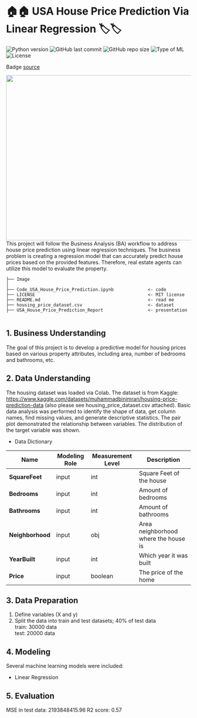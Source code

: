 # 🏠🏠 USA House Price Prediction Via Linear Regression 🏷️🏷️
![Python version](https://img.shields.io/badge/Python%20version-3.10%2B-lightgrey)
![GitHub last commit](https://img.shields.io/github/last-commit/Taweilo/usa_house_price_prediction)
![GitHub repo size](https://img.shields.io/github/repo-size/Taweilo/usa_house_price_prediction)
![Type of ML](https://img.shields.io/badge/Type%20of%20ML-Regression%20-red)
![License](https://img.shields.io/badge/License-MIT-green)

Badge [source](https://shields.io/)

 <img src="https://www.bouzaien.com/post/house-pricing-prediction/featured.png" width="1100" height="450">
This project will follow the Business Analysis (BA) workflow to address house price prediction using linear regression techniques. The business problem is creating a regression model that can accurately predict house prices based on the provided features. Therefore, real estate agents can utilize this model to evaluate the property.

```
├── Image                       
│
├── Code_USA_House_Price_Prediction.ipynb             <- code
├── LICENSE                                           <- MIT license
├── README.md                                         <- read me
├── housing_price_dataset.csv                         <- dataset
├── USA_House_Price_Prediction_Report                 <- presentation


```

## 1. Business Understanding
The goal of this project is to develop a predictive model for housing prices based on various property attributes, including area, number of bedrooms and bathrooms, etc.

## 2. Data Understanding 
The housing dataset was loaded via Colab. The dataset is from Kaggle: https://www.kaggle.com/datasets/muhammadbinimran/housing-price-prediction-data (also please see housing_price_dataset.csv attached). Basic data analysis was performed to identify the shape of data, get column names, find missing values, and generate descriptive statistics. The pair plot demonstrated the relationship between variables. The distribution of the target variable was shown.

* Data Dictionary
 
| Name | Modeling Role | Measurement Level| Description |
| ---- | ------------- | ---------------- | ---------- |
| **SquareFeet** | input | int | Square Feet of the house |
| **Bedrooms** | input | int | Amount of bedrooms |
| **Bathrooms**| input | int | Amount of bathrooms |
| **Neighborhood** | input | obj | Area neighborhood where the house is |
| **YearBuilt** | input |  int | Which year it was built |
| **Price** | input |  boolean | The price of the home |
 
## 3. Data Preparation 
1. Define variables (X and y) 
2. Split the data into train and test datasets; 40% of test data <br>
   train: 30000 data<br>
   test:  20000 data<br>
  
## 4. Modeling   
Several machine learning models were included:
* Linear Regression

## 5. Evaluation
MSE in test data: 2193848415.96
R2 score: 0.57

